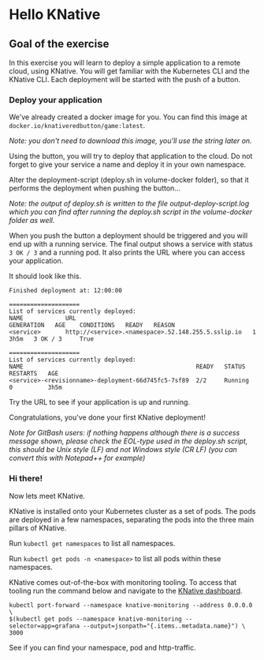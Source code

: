 # Hello KNative
## Goal of the exercise
In this exercise you will learn to deploy a simple application to a remote cloud, using KNative. You will get familiar with the Kubernetes CLI and the KNative CLI.
Each deployment will be started with the push of a button.

### Deploy your application
We've already created a docker image for you. You can find this image at
`docker.io/knativeredbutton/game:latest`.

*_Note: you don't need to download this image, you'll use the string later on._*

Using the button, you will try to deploy that application to the cloud. Do not forget to give your service a name and deploy it in your own namespace.

Alter the deployment-script (deploy.sh in volume-docker folder), so that it performs the deployment when pushing the button...

*_Note: the output of deploy.sh is written to the file output-deploy-script.log which you can find after running the deploy.sh script in the volume-docker folder as well._*

When you push the button a deployment should be triggered and you will end up with a running service.
The final output shows a service with status `3 OK / 3` and a running pod.
It also prints the URL where you can access your application.

It should look like this.
```
Finished deployment at: 12:00:00

====================
List of services currently deployed:
NAME            URL                                             GENERATION   AGE    CONDITIONS   READY   REASON
<service>       http://<service>.<namespace>.52.148.255.5.sslip.io   1       3h5m   3 OK / 3     True

====================
List of services currently deployed:
NAME                                                 READY   STATUS    RESTARTS   AGE
<service>-<revisionname>-deployment-66d745fc5-7sf89  2/2     Running   0          3h5m
```

Try the URL to see if your application is up and running.

Congratulations, you've done your first KNative deployment!

_Note for GitBash users: if nothing happens although there is a success message shown, please check the EOL-type used in the deploy.sh script, this should be Unix style (LF) and not Windows style (CR LF) (you can convert this with Notepad++ for example)_


### Hi there!
Now lets meet KNative.

KNative is installed onto your Kubernetes cluster as a set of pods. The pods are deployed in a few namespaces, separating the pods into the three main pillars of KNative.

Run `kubectl get namespaces` to list all namespaces.

Run `kubectl get pods -n <namespace>` to list all pods within these namespaces.


KNative comes out-of-the-box with monitoring tooling. To access that tooling run the command below and navigate to the [KNative dashboard](http://localhost:3000).

```
kubectl port-forward --namespace knative-monitoring --address 0.0.0.0 \
$(kubectl get pods --namespace knative-monitoring --selector=app=grafana --output=jsonpath="{.items..metadata.name}") \
3000
```
See if you can find your namespace, pod and http-traffic.
